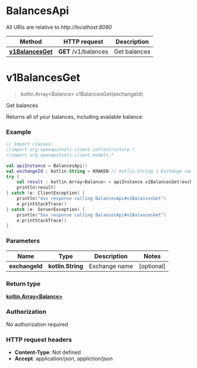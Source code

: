 # BalancesApi

All URIs are relative to *http://localhost:8080*

Method | HTTP request | Description
------------- | ------------- | -------------
[**v1BalancesGet**](BalancesApi.md#v1BalancesGet) | **GET** /v1/balances | Get balances


<a name="v1BalancesGet"></a>
# **v1BalancesGet**
> kotlin.Array&lt;Balance&gt; v1BalancesGet(exchangeId)

Get balances

Returns all of your balances, including available balance.

### Example
```kotlin
// Import classes:
//import org.openapitools.client.infrastructure.*
//import org.openapitools.client.models.*

val apiInstance = BalancesApi()
val exchangeId : kotlin.String = KRAKEN // kotlin.String | Exchange name
try {
    val result : kotlin.Array<Balance> = apiInstance.v1BalancesGet(exchangeId)
    println(result)
} catch (e: ClientException) {
    println("4xx response calling BalancesApi#v1BalancesGet")
    e.printStackTrace()
} catch (e: ServerException) {
    println("5xx response calling BalancesApi#v1BalancesGet")
    e.printStackTrace()
}
```

### Parameters

Name | Type | Description  | Notes
------------- | ------------- | ------------- | -------------
 **exchangeId** | **kotlin.String**| Exchange name | [optional]

### Return type

[**kotlin.Array&lt;Balance&gt;**](Balance.md)

### Authorization

No authorization required

### HTTP request headers

 - **Content-Type**: Not defined
 - **Accept**: application/json, appliction/json

